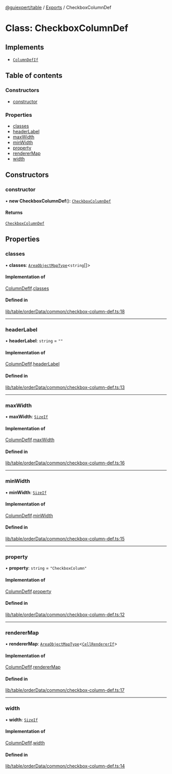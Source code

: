 [@guiexpert/table](../README.md) / [Exports](../modules.md) / CheckboxColumnDef

# Class: CheckboxColumnDef

## Implements

- [`ColumnDefIf`](../interfaces/ColumnDefIf.md)

## Table of contents

### Constructors

- [constructor](CheckboxColumnDef.md#constructor)

### Properties

- [classes](CheckboxColumnDef.md#classes)
- [headerLabel](CheckboxColumnDef.md#headerlabel)
- [maxWidth](CheckboxColumnDef.md#maxwidth)
- [minWidth](CheckboxColumnDef.md#minwidth)
- [property](CheckboxColumnDef.md#property)
- [rendererMap](CheckboxColumnDef.md#renderermap)
- [width](CheckboxColumnDef.md#width)

## Constructors

### constructor

• **new CheckboxColumnDef**(): [`CheckboxColumnDef`](CheckboxColumnDef.md)

#### Returns

[`CheckboxColumnDef`](CheckboxColumnDef.md)

## Properties

### classes

• **classes**: [`AreaObjectMapType`](../modules.md#areaobjectmaptype)\<`string`[]\>

#### Implementation of

[ColumnDefIf](../interfaces/ColumnDefIf.md).[classes](../interfaces/ColumnDefIf.md#classes)

#### Defined in

[lib/table/orderData/common/checkbox-column-def.ts:18](https://github.com/guiexperttable/ge-table/blob/65d38fc/libs/table/src/lib/table/orderData/common/checkbox-column-def.ts#L18)

___

### headerLabel

• **headerLabel**: `string` = `""`

#### Implementation of

[ColumnDefIf](../interfaces/ColumnDefIf.md).[headerLabel](../interfaces/ColumnDefIf.md#headerlabel)

#### Defined in

[lib/table/orderData/common/checkbox-column-def.ts:13](https://github.com/guiexperttable/ge-table/blob/65d38fc/libs/table/src/lib/table/orderData/common/checkbox-column-def.ts#L13)

___

### maxWidth

• **maxWidth**: [`SizeIf`](../interfaces/SizeIf.md)

#### Implementation of

[ColumnDefIf](../interfaces/ColumnDefIf.md).[maxWidth](../interfaces/ColumnDefIf.md#maxwidth)

#### Defined in

[lib/table/orderData/common/checkbox-column-def.ts:16](https://github.com/guiexperttable/ge-table/blob/65d38fc/libs/table/src/lib/table/orderData/common/checkbox-column-def.ts#L16)

___

### minWidth

• **minWidth**: [`SizeIf`](../interfaces/SizeIf.md)

#### Implementation of

[ColumnDefIf](../interfaces/ColumnDefIf.md).[minWidth](../interfaces/ColumnDefIf.md#minwidth)

#### Defined in

[lib/table/orderData/common/checkbox-column-def.ts:15](https://github.com/guiexperttable/ge-table/blob/65d38fc/libs/table/src/lib/table/orderData/common/checkbox-column-def.ts#L15)

___

### property

• **property**: `string` = `"CheckboxColumn"`

#### Implementation of

[ColumnDefIf](../interfaces/ColumnDefIf.md).[property](../interfaces/ColumnDefIf.md#property)

#### Defined in

[lib/table/orderData/common/checkbox-column-def.ts:12](https://github.com/guiexperttable/ge-table/blob/65d38fc/libs/table/src/lib/table/orderData/common/checkbox-column-def.ts#L12)

___

### rendererMap

• **rendererMap**: [`AreaObjectMapType`](../modules.md#areaobjectmaptype)\<[`CellRendererIf`](../interfaces/CellRendererIf.md)\>

#### Implementation of

[ColumnDefIf](../interfaces/ColumnDefIf.md).[rendererMap](../interfaces/ColumnDefIf.md#renderermap)

#### Defined in

[lib/table/orderData/common/checkbox-column-def.ts:17](https://github.com/guiexperttable/ge-table/blob/65d38fc/libs/table/src/lib/table/orderData/common/checkbox-column-def.ts#L17)

___

### width

• **width**: [`SizeIf`](../interfaces/SizeIf.md)

#### Implementation of

[ColumnDefIf](../interfaces/ColumnDefIf.md).[width](../interfaces/ColumnDefIf.md#width)

#### Defined in

[lib/table/orderData/common/checkbox-column-def.ts:14](https://github.com/guiexperttable/ge-table/blob/65d38fc/libs/table/src/lib/table/orderData/common/checkbox-column-def.ts#L14)
